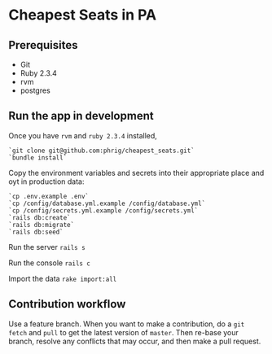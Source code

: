 # Cheapest Seats in PA

## Prerequisites

- Git
- Ruby 2.3.4
- rvm
- postgres

## Run the app in development

Once you have `rvm` and `ruby 2.3.4` installed,

    `git clone git@github.com:phrig/cheapest_seats.git`
    `bundle install`

Copy the environment variables and secrets into their appropriate place and oyt in production data:

    `cp .env.example .env`
    `cp /config/database.yml.example /config/database.yml`
    `cp /config/secrets.yml.example /config/secrets.yml`
    `rails db:create`
    `rails db:migrate`
    `rails db:seed`

Run the server
    `rails s`

Run the console
    `rails c`

Import the data
    `rake import:all`

## Contribution workflow

Use a feature branch. When you want to make a contribution, do a `git fetch` and `pull` to get the latest version of `master`. Then re-base your branch, resolve any conflicts that may occur, and then make a pull request.




